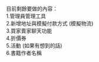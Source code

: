 目前剩餘要做的內容：<br>
1.管理員管理工具<br>
2.新增地址與模擬付款方式 (模擬物流)<br>
3.買家賣家聊天功能<br>
4.折價券<br>
5.活動 (如果有想到的話)<br>
6.書籍作者名稱